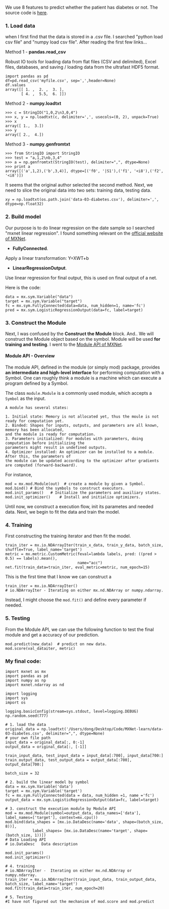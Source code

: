 We use 8 features to predict whether the patient has diabetes or not. The source code is [here](https://github.com/xiandong79/aws-summit-2017-seoul/blob/master/mxnet-logistic_regression_diabetes.ipynb).

### 1. Load data
when I first find that the data is stored in a .csv file. I searched "python load csv file" and "numpy load csv file". After reading the first few links...

Method 1 - **pandas.read_csv**

Robust IO tools for loading data from flat files (CSV and delimited), Excel files, databases, and saving / loading data from the ultrafast HDF5 format.

```
import pandas as pd
df=pd.read_csv('myfile.csv', sep=',',header=None)
df.values
array([[ 1. ,  2. ,  3. ],
       [ 4. ,  5.5,  6. ]])
```



Method 2 - **numpy.loadtxt**

```
>>> c = StringIO("1,0,2\n3,0,4")
>>> x, y = np.loadtxt(c, delimiter=',', usecols=(0, 2), unpack=True)
>>> x
array([ 1.,  3.])
>>> y
array([ 2.,  4.])
```

Method 3 - **numpy.genfromtxt**

```
>>> from StringIO import StringIO
>>> test = "a,1,2\nb,3,4"
>>> a = np.genfromtxt(StringIO(test), delimiter=",", dtype=None)
>>> print a
array([('a',1,2),('b',3,4)], dtype=[('f0', '|S1'),('f1', '<i8'),('f2', '<i8')])
```
It seems that the original author selected the second method. Next, we need to slice the original data into two sets:  training data, testing data.

```
xy = np.loadtxt(os.path.join('data-03-diabetes.csv'), delimiter=',', dtype=np.float32)
```

### 2. Build model

Our purpose is to do linear regression on the date sample so I searched "mxnet linear regression". I found something relevant on the [official website of MXNet](http://mxnet.io/api/python/symbol.html).

- **FullyConnected**. 

Apply a linear transformation: Y=XWT+b

- **LinearRegressionOutput**. 

Use linear regression for final output, this is used on final output of a net.

Here is the code:

```
data = mx.sym.Variable("data")
target = mx.sym.Variable("target")
fc = mx.sym.FullyConnected(data=data, num_hidden=1, name='fc')
pred = mx.sym.LogisticRegressionOutput(data=fc, label=target)
```

### 3. Construct the Module
Next, I was confused by the **Construct the Module** block. And.. We will construct the Module object based on the symbol. Module will be used **for training and testing**. I went to the [Module API of MXNet](http://mxnet.io/api/python/module.html).

#### Module API - Overview

The module API, defined in the module (or simply mod) package, provides **an intermediate and high-level interface** for performing computation with a Symbol. One can roughly think a module is a machine which can execute a program defined by a Symbol.

The class `module.Module` is a commonly used module, which accepts a `Symbol` as the input. 

```
A module has several states:

1. Initial state: Memory is not allocated yet, thus the moule is not ready for computation yet.
2. Binded: Shapes for inputs, outputs, and parameters are all known, memory has been allocated,
and the module is ready for computation.
3. Parameters initialized: For modules with parameters, doing computation before initializing the
parameters might result in undefined outputs.
4. Optimizer installed: An optimizer can be installed to a module. After this, the parameters of
the module can be updated according to the optimizer after gradients are computed (forward-backward).
```

For instance,

```
mod = mx.mod.Module(out)  # create a module by given a Symbol.
mod.bind() # Bind the symbols to construct executors.
mod.init_params()	# Initialize the parameters and auxiliary states.
mod.init_optimizer()	# Install and initialize optimizers.
```

Until now, we construct a execution flow, init its parametes and needed data. Next, we begin to fit the data and train the model.

### 4. Training 
First constructing the training iterator and then fit the model.

```
train_iter = mx.io.NDArrayIter(train_x_data, train_y_data, batch_size, shuffle=True, label_name='target')
metric = mx.metric.CustomMetric(feval=lambda labels, pred: ((pred > 0.5) == labels).mean(),
                                name="acc")
net.fit(train_data=train_iter, eval_metric=metric, num_epoch=15)
```
This is the first time that I know we can construct a 

```
train_iter = mx.io.NDArrayIter()
# io.NDArrayIter - Iterating on either mx.nd.NDArray or numpy.ndarray.
```
Instead, I might choose the `mod.fit()` and define every parameter if needed.

### 5. Testing
From the Module API, we can use the following function to test the final module and get a accuracy of our prediction.

```
mod.predict(new_data)  # predict on new data.
mod.score(val_dataiter, metric)
```
 
### My final code:

```
import mxnet as mx
import pandas as pd
import numpy as np
import mxnet.ndarray as nd

import logging
import sys
import os

logging.basicConfig(stream=sys.stdout, level=logging.DEBUG)
np.random.seed(777)

# 1. load the data
original_data = np.loadtxt('/Users/dong/Desktop/Code/MXNet-learn/data-03-diabetes.csv', delimiter=",", dtype=None)
# your own file path
input_data = original_data[:, 0:-1]
output_data = original_data[:, [-1]]

train_input_data, test_input_data = input_data[:700], input_data[700:]
train_output_data, test_output_data = output_data[:700], output_data[700:]

batch_size = 32

# 2. build the linear model by symbol
data = mx.sym.Variable('data')
target = mx.sym.Variable('target')
fc = mx.sym.FullyConnected(data = data, num_hidden =1, name ='fc')
output_data = mx.sym.LogisticRegressionOutput(data=fc, label=target)

# 3. construct the execution module by Module API
mod = mx.mod.Module(symbol=output_data, data_names=['data'], label_names=['target'], context=mx.cpu())
mod.bind(data_shapes = [mx.io.DataDesc(name='data', shape=(batch_size, 8))],
            label_shapes= [mx.io.DataDesc(name='target', shape=(batch_size, 1))])
# Data Loading API
# io.DataDesc	Data description

mod.init_params()
mod.init_optimizer()

# 4. training
# io.NDArrayIter - 	Iterating on either mx.nd.NDArray or numpy.ndarray.
train_iter = mx.io.NDArrayIter(train_input_data, train_output_data, batch_size, label_name='target')
mod.fit(train_data=train_iter, num_epoch=20)

# 5. Testing
#I have not figured out the mechanism of mod.score and mod.predict
```




